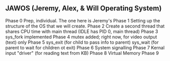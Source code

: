 ## JAWOS (Jeremy, Alex, & Will Operating System)


Phase 0
Prep, individual. The one here is Jeremy's
Phase 1
Setting up the structure of the OS that we will create.
Phase 2
Create a second thread that shares CPU time with main thread (IDLE has PID 0, main thread)
Phase 3
sys_fork implemented
Phase 4
mutex added; right now, for video output (text) only
Phase 5
sys_exit (for child to pass info to parent)
sys_wait (for parent to wait for children ot exit)
Phase 6
System signalling
Phase 7
Kernal input "driver" (for reading text from KB)
Phase 8
Virtual Memory
Phase 9
